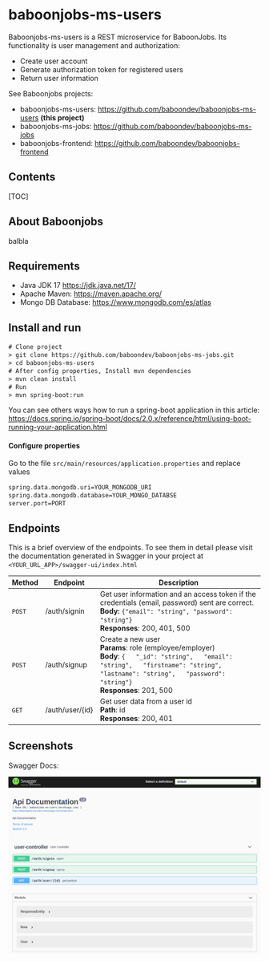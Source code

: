 # baboonjobs-ms-users
Baboonjobs-ms-users is  a REST microservice for BaboonJobs. Its functionality is user management and authorization:
* Create user account
* Generate authorization token for registered users
* Return user information



See Baboonjobs projects:
* baboonjobs-ms-users: https://github.com/baboondev/baboonjobs-ms-users **(this project)**
* baboonjobs-ms-jobs: https://github.com/baboondev/baboonjobs-ms-jobs
* baboonjobs-frontend: https://github.com/baboondev/baboonjobs-frontend

## Contents

[TOC]

## About Baboonjobs
balbla


## Requirements 

+ Java JDK 17 https://jdk.java.net/17/
+ Apache Maven: https://maven.apache.org/
+ Mongo DB Database: https://www.mongodb.com/es/atlas


## Install and run

```shell
# Clone project
> git clone https://github.com/baboondev/baboonjobs-ms-jobs.git
> cd baboonjobs-ms-users
# After config properties, Install mvn dependencies
> mvn clean install
# Run
> mvn spring-boot:run
```
You can see others ways how to run a spring-boot application in this article: https://docs.spring.io/spring-boot/docs/2.0.x/reference/html/using-boot-running-your-application.html
#### Configure properties

Go to the file `src/main/resources/application.properties` and replace values
```
spring.data.mongodb.uri=YOUR_MONGODB_URI
spring.data.mongodb.database=YOUR_MONGO_DATABSE
server.port=PORT
```

## Endpoints
This is a brief overview of the endpoints. To see them in detail please visit the documentation generated in Swagger in your project at `<YOUR_URL_APP>/swagger-ui/index.html`

| Method | Endpoint        | Description                                                  |
| ------ | --------------- | ------------------------------------------------------------ |
| `POST` | /auth/signin    | Get user information and an access token if the credentials (email, password) sent are correct. <br />**Body:** `{"email": "string", "password": "string"}`<br />**Responses**: 200, 401, 500 |
| `POST` | /auth/signup    | Create a new user<br />**Params**: role (employee/employer)<br />**Body**: `{   "_id": "string",   "email": "string",   "firstname": "string",   "lastname": "string",   "password": "string"}`<br />**Responses**: 201, 500 |
| `GET`  | /auth/user/{id} | Get user data from a user id<br /> **Path**: id<br />**Responses**: 200, 401 |



## Screenshots

Swagger Docs:

![Swagger docs](docs/ms-users-swagger.png)
